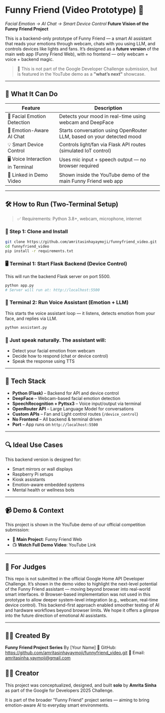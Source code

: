 # Funny Friend (Video Prototype) 🎥

*Facial Emotion → AI Chat → Smart Device Control*
**Future Vision of the Funny Friend Project**

This is a backend-only prototype of Funny Friend — a smart AI assistant that reads your emotions through webcam, chats with you using LLM, and controls devices like lights and fans.
It’s designed as a **future version** of the main web app (Funny Friend Web), with no frontend — only webcam + voice + backend magic.

> 📝 This is not part of the Google Developer Challenge submission, but is featured in the YouTube demo as a **"what’s next"** showcase.

---

## 🎯 What It Can Do

| Feature                           | Description                                                           |
| --------------------------------- | --------------------------------------------------------------------- |
| 👀 Facial Emotion Detection       | Detects your mood in real-time using webcam and DeepFace              |
| 🧠 Emotion-Aware AI Chat          | Starts conversation using OpenRouter LLM, based on your detected mood |
| 💡 Smart Device Control           | Controls light/fan via Flask API routes (simulated IoT control)       |
| 🖥️ Voice Interaction in Terminal | Uses mic input + speech output — no browser required                  |
| 🔗 Linked in Demo Video           | Shown inside the YouTube demo of the main Funny Friend web app        |

---

## 🛠 How to Run (Two-Terminal Setup)

> ✅ Requirements: Python 3.8+, webcam, microphone, internet

### 🔹 Step 1: Clone and Install

```bash
git clone https://github.com/amritasinhayaymoji/funnyfriend_video.git
cd funnyfriend_video
pip install -r requirements.txt
```

### 🖥️ Terminal 1: Start Flask Backend (Device Control)

This will run the backend Flask server on port 5500.

```bash
python app.py
# Server will run at: http://localhost:5500
```

### 🧠 Terminal 2: Run Voice Assistant (Emotion + LLM)

This starts the voice assistant loop — it listens, detects emotion from your face, and replies via LLM.

```bash
python assistant.py
```

### 🎤 Just speak naturally. The assistant will:

* Detect your facial emotion from webcam
* Decide how to respond (chat or device control)
* Speak the response using TTS

---

## 🔧 Tech Stack

* **Python (Flask)** – Backend for API and device control
* **DeepFace** – Webcam-based facial emotion detection
* **SpeechRecognition + Pyttsx3** – Voice input/output via terminal
* **OpenRouter API** – Large Language Model for conversations
* **Custom APIs** – Fan and Light control routes (`/device_control`)
* **No Frontend** – All backend & terminal driven
* **Port** – App runs on `http://localhost:5500`

---

## 🔍 Ideal Use Cases

This backend version is designed for:

* Smart mirrors or wall displays
* Raspberry Pi setups
* Kiosk assistants
* Emotion-aware embedded systems
* Mental health or wellness bots

---

## 📹 Demo & Context

This project is shown in the YouTube demo of our official competition submission:

* 🔗 **Main Project**: Funny Friend Web
* 📺 **Watch Full Demo Video**: YouTube Link

---

## 📝 For Judges

This repo is not submitted in the official Google Home API Developer Challenge.
It’s shown in the demo video to highlight the next-level potential of the Funny Friend assistant — moving beyond browser into real-world smart interfaces.
🌐 Browser-based implementation was not used in this prototype to allow deeper system-level integration (e.g., webcam, real-time device control). This backend-first 
  approach enabled smoother testing of AI and hardware workflows beyond browser limits.
We hope it offers a glimpse into the future direction of emotional AI assistants.

---

## 👩‍💻 Created By

**Funny Friend Project Series**
By \[Your Name]
🔗 GitHub: https://github.com/amritasinhayaymoji/funnyfriend_video.git
📧 Email: amritasinha.yaymoji@gmail.com

## 🙋‍♀️ Creator

This project was conceptualized, designed, and built **solo** by **Amrita Sinha** as part of the Google for Developers 2025 Challenge.

It is part of the broader "Funny Friend" project series — aiming to bring emotion-aware AI to everyday smart environments.


